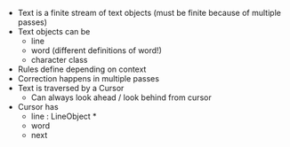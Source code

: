 * Text is a finite stream of text objects (must be finite because of multiple passes)
* Text objects can be
  * line
  * word (different definitions of word!)
  * character class
* Rules define depending on context
* Correction happens in multiple passes
* Text is traversed by a Cursor
  * Can always look ahead / look behind from cursor
* Cursor has
  * line : LineObject
    * 
  * word
  * next
